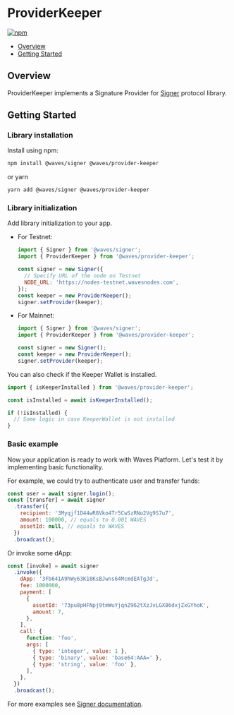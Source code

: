 # ProviderKeeper

[![npm](https://img.shields.io/npm/v/@waves/provider-keeper?color=blue&label=%40waves%2Fprovider-keeper&logo=npm)](https://www.npmjs.com/package/@waves/provider-keeper)

- [Overview](#overview)
- [Getting Started](#getting-started)

## Overview

ProviderKeeper implements a Signature Provider for [Signer](https://github.com/wavesplatform/signer) protocol library.

## Getting Started

### Library installation

Install using npm:

```sh
npm install @waves/signer @waves/provider-keeper
```

or yarn

```sh
yarn add @waves/signer @waves/provider-keeper
```

### Library initialization

Add library initialization to your app.

- For Testnet:

  ```js
  import { Signer } from '@waves/signer';
  import { ProviderKeeper } from '@waves/provider-keeper';

  const signer = new Signer({
    // Specify URL of the node on Testnet
    NODE_URL: 'https://nodes-testnet.wavesnodes.com',
  });
  const keeper = new ProviderKeeper();
  signer.setProvider(keeper);
  ```

- For Mainnet:

  ```js
  import { Signer } from '@waves/signer';
  import { ProviderKeeper } from '@waves/provider-keeper';

  const signer = new Signer();
  const keeper = new ProviderKeeper();
  signer.setProvider(keeper);
  ```

You can also check if the Keeper Wallet is installed.

```js
import { isKeeperInstalled } from '@waves/provider-keeper';

const isInstalled = await isKeeperInstalled();

if (!isInstalled) {
  // Some logic in case KeeperWallet is not installed
}
```

### Basic example

Now your application is ready to work with Waves Platform. Let's test it by implementing basic functionality.

For example, we could try to authenticate user and transfer funds:

```js
const user = await signer.login();
const [transfer] = await signer
  .transfer({
    recipient: '3Myqjf1D44wR8Vko4Tr5CwSzRNo2Vg9S7u7',
    amount: 100000, // equals to 0.001 WAVES
    assetId: null, // equals to WAVES
  })
  .broadcast();
```

Or invoke some dApp:

```js
const [invoke] = await signer
  .invoke({
    dApp: '3Fb641A9hWy63K18KsBJwns64McmdEATgJd',
    fee: 1000000,
    payment: [
      {
        assetId: '73pu8pHFNpj9tmWuYjqnZ962tXzJvLGX86dxjZxGYhoK',
        amount: 7,
      },
    ],
    call: {
      function: 'foo',
      args: [
        { type: 'integer', value: 1 },
        { type: 'binary', value: 'base64:AAA=' },
        { type: 'string', value: 'foo' },
      ],
    },
  })
  .broadcast();
```

For more examples see [Signer documentation](https://github.com/wavesplatform/signer/blob/master/README.md).
